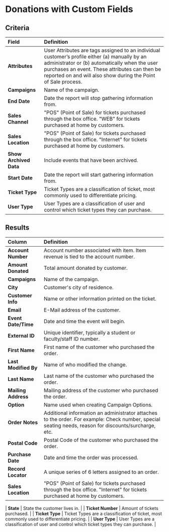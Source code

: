 # Donations with Custom Fields

## Criteria

| **Field** | **Definition** |
| :--- | :--- |
| **Attributes** | User Attributes are tags assigned to an individual customer’s profile either \(a\) manually by an administrator or \(b\) automatically when the user purchases an event. These attributes can then be reported on and will also show during the Point of Sale process. |
| **Campaigns** | Name of the campaign. |
| **End Date** | Date the report will stop gathering information from. |
| **Sales Channel** | "POS" \(Point of Sale\) for tickets purchased through the box office. "WEB" for tickets purchased at home by customers. |
| **Sales Location** | "POS" \(Point of Sale\) for tickets purchased through the box office. "Internet" for tickets purchased at home by customers. |
| **Show Archived Data** | Include events that have been archived. |
| **Start Date** | Date the report will start gathering information from. |
| **Ticket Type** | Ticket Types are a classification of ticket, most commonly used to differentiate pricing. |
| **User Type** | User Types are a classification of user and control which ticket types they can purchase. |

## Results

| **Column** | **Definition** |
| :--- | :--- |
| **Account Number** | Account number associated with item. Item revenue is tied to the account number. |
| **Amount Donated** | Total amount donated by customer. |
| **Campaigns** | Name of the campaign. |
| **City** | Customer's city of residence. |
| **Customer Info** | Name or other information printed on the ticket. |
| **Email** | E-Mail address of the customer. |
| **Event Date/Time** | Date and time the event will begin. |
| **External ID** | Unique identifier, typically a student or faculty/staff ID number. |
| **First Name** | First name of the customer who purchased the order. |
| **Last Modified By** | Name of who modified the change. |
| **Last Name** | Last name of the customer who purchased the order. |
| **Mailing Address** | Mailing address of the customer who purchased the order. |
| **Option** | Name used when creating Campaign Options. |
| **Order Notes** | Additional information an administrator attaches to the order. For example: Check number, special seating needs, reason for discounts/surcharge, etc. |
| **Postal Code** | Postal Code of the customer who purchased the order. |
| **Purchase Date** | Date and time the order was processed. |
| **Record Locator** | A unique series of 6 letters assigned to an order. |
| **Sales Location** | "POS" \(Point of Sale\) for tickets purchased through the box office. "Internet" for tickets purchased at home by customers. |

\| **State** \| State the customer lives in. \| \| **Ticket Number** \| Amount of tickets purchased. \| \| **Ticket Type** \| Ticket Types are a classification of ticket, most commonly used to differentiate pricing. \| \| **User Type** \| User Types are a classification of user and control which ticket types they can purchase. \|

